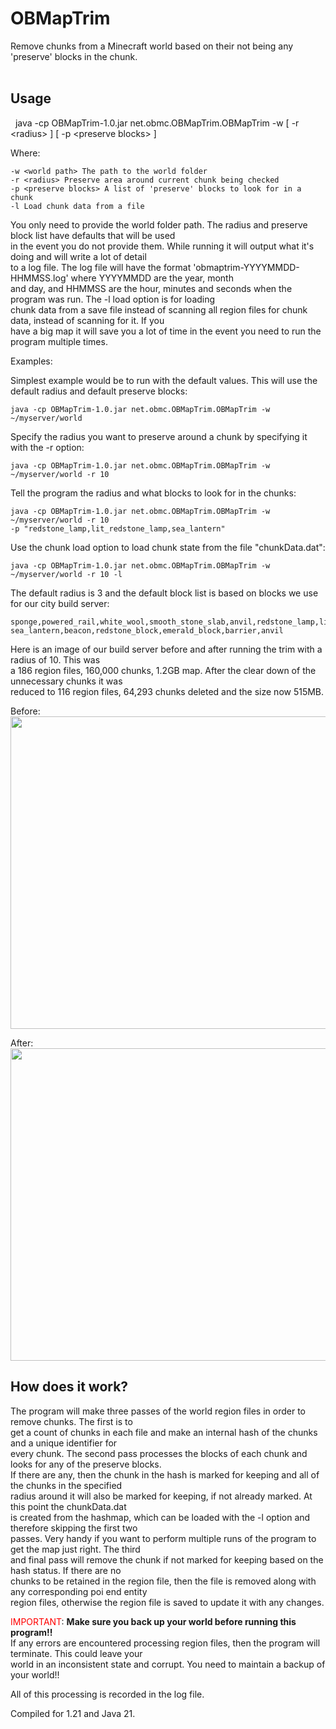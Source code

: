 OBMapTrim
=======================

Remove chunks from a Minecraft world based on their not being any 'preserve' blocks in the chunk.<br>
<br>

Usage
-----

&nbsp;&nbsp;java -cp OBMapTrim-1.0.jar net.obmc.OBMapTrim.OBMapTrim -w <world path> \[ -r &lt;radius&gt; \] \[ -p &lt;preserve blocks&gt; \]

Where:

    -w <world path> The path to the world folder
    -r <radius> Preserve area around current chunk being checked
    -p <preserve blocks> A list of 'preserve' blocks to look for in a chunk
    -l Load chunk data from a file

You only need to provide the world folder path. The radius and preserve block list have defaults that will be used<br>
in the event you do not provide them. While running it will output what it's doing and will write a lot of detail<br>
to a log file. The log file will have the format 'obmaptrim-YYYYMMDD-HHMMSS.log' where YYYYMMDD are the year, month<br>
and day, and HHMMSS are the hour, minutes and seconds when the program was run. The -l load option is for loading<br>
chunk data from a save file instead of scanning all region files for chunk data, instead of scanning for it. If you<br>
have a big map it will save you a lot of time in the event you need to run the program multiple times.<br>

Examples:

Simplest example would be to run with the default values. This will use the default radius and default preserve blocks:<br>

	java -cp OBMapTrim-1.0.jar net.obmc.OBMapTrim.OBMapTrim -w ~/myserver/world

Specify the radius you want to preserve around a chunk by specifying it with the -r option:

	java -cp OBMapTrim-1.0.jar net.obmc.OBMapTrim.OBMapTrim -w ~/myserver/world -r 10

Tell the program the radius and what blocks to look for in the chunks:

	java -cp OBMapTrim-1.0.jar net.obmc.OBMapTrim.OBMapTrim -w ~/myserver/world -r 10
	-p "redstone_lamp,lit_redstone_lamp,sea_lantern"

Use the chunk load option to load chunk state from the file "chunkData.dat":

	java -cp OBMapTrim-1.0.jar net.obmc.OBMapTrim.OBMapTrim -w ~/myserver/world -r 10 -l

The default radius is 3 and the default block list is based on blocks we use for our city build server:

	sponge,powered_rail,white_wool,smooth_stone_slab,anvil,redstone_lamp,lit_redstone_lamp,
	sea_lantern,beacon,redstone_block,emerald_block,barrier,anvil

Here is an image of our build server before and after running the trim with a radius of 10. This was<br>
a 186 region files, 160,000 chunks, 1.2GB map. After the clear down of the unnecessary chunks it was<br>
reduced to 116 region files, 64,293 chunks deleted and the size now 515MB.<br>

Before:<br>
<img src="https://ob-mc.net/repo/PreTrim.png" width="900" height="500">

After:<br>
<img src="https://ob-mc.net/repo/PostTrim.png" width="900" height="500">

How does it work?
-----

The program will make three passes of the world region files in order to remove chunks. The first is to<br>
get a count of chunks in each file and make an internal hash of the chunks and a unique identifier for<br>
every chunk. The second pass processes the blocks of each chunk and looks for any of the preserve blocks.<br>
If there are any, then the chunk in the hash is marked for keeping and all of the chunks in the specified<br>
radius around it will also be marked for keeping, if not already marked. At this point the chunkData.dat<br>
is created from the hashmap, which can be loaded with the -l option and therefore skipping the first two<br>
passes. Very handy if you want to perform multiple runs of the program to get the map just right. The third<br>
and final pass will remove the chunk if not marked for keeping based on the hash status. If there are no<br>
chunks to be retained in the region file, then the file is removed along with any corresponding poi end entity<br>
region files, otherwise the region file is saved to update it with any changes.<br>

<span style="color:red">IMPORTANT</span>: **Make sure you back up your world before running this program!!**<br>
If any errors are encountered processing region files, then the program will terminate. This could leave your<br>
world in an inconsistent state and corrupt. You need to maintain a backup of your world!!<br>

All of this processing is recorded in the log file.<br>

Compiled for 1.21 and Java 21.
